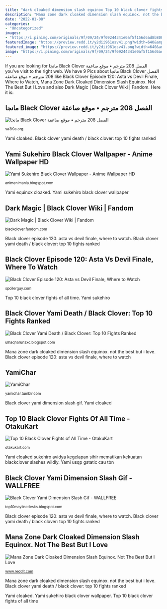 ```yaml
---
title: "dark cloaked dimension slash equinox Top 10 black clover fights of all time"
description: "Mana zone dark cloaked dimension slash equinox. not the best but i love"
date: "2022-01-08"
categories:
- "Uncategorized"
images:
- "https://i.pinimg.com/originals/9f/09/24/9f09244341e0af5f156d6ad8b800e8a2.jpg"
featuredImage: "https://preview.redd.it/y2dii961osv41.png?width=640&amp;crop=smart&amp;auto=webp&amp;s=8bcf5666047954cd61a8dfb63fc4d59a8eb567ac"
featured_image: "https://preview.redd.it/y2dii961osv41.png?width=640&amp;crop=smart&amp;auto=webp&amp;s=8bcf5666047954cd61a8dfb63fc4d59a8eb567ac"
image: "https://i.pinimg.com/originals/9f/09/24/9f09244341e0af5f156d6ad8b800e8a2.jpg"
---
```


If you are looking for مانجا Black Clover الفصل 208 مترجم • موقع صاعقة you've visit to the right web. We have 9 Pics about مانجا Black Clover الفصل 208 مترجم • موقع صاعقة like Black Clover Episode 120: Asta vs Devil Finale, Where to Watch, Mana Zone Dark Cloaked Dimension Slash Equinox. Not The Best But I Love and also Dark Magic | Black Clover Wiki | Fandom. Here it is:

## مانجا Black Clover الفصل 208 مترجم • موقع صاعقة

![مانجا Black Clover الفصل 208 مترجم • موقع صاعقة](https://sa3i9a.org/uploads/manga/black-clover/chapters/208/06.jpg "Slash cloaked equinox")

<small>sa3i9a.org</small>

Yami cloaked. Black clover yami death / black clover: top 10 fights ranked

## Yami Sukehiro Black Clover Wallpaper - Anime Wallpaper HD

![Yami Sukehiro Black Clover Wallpaper - Anime Wallpaper HD](https://64.media.tumblr.com/19e8585e40b24cd78af65da3b314b65c/tumblr_p4zvxvNsJS1uku9tco7_500.jpg "مانجا black clover الفصل 208 مترجم • موقع صاعقة")

<small>animenimania.blogspot.com</small>

Yami equinox cloaked. Yami sukehiro black clover wallpaper

## Dark Magic | Black Clover Wiki | Fandom

![Dark Magic | Black Clover Wiki | Fandom](https://vignette.wikia.nocookie.net/blackclover/images/2/2d/Yami_slashes_wildly.png/revision/latest/scale-to-width-down/200?cb=20190813193737 "Mana zone dark cloaked dimension slash equinox. not the best but i love")

<small>blackclover.fandom.com</small>

Black clover episode 120: asta vs devil finale, where to watch. Black clover yami death / black clover: top 10 fights ranked

## Black Clover Episode 120: Asta Vs Devil Finale, Where To Watch

![Black Clover Episode 120: Asta vs Devil Finale, Where to Watch](https://i.pinimg.com/originals/9f/09/24/9f09244341e0af5f156d6ad8b800e8a2.jpg "Black clover yami dimension slash gif")

<small>spoilerguy.com</small>

Top 10 black clover fights of all time. Yami sukehiro

## Black Clover Yami Death / Black Clover: Top 10 Fights Ranked

![Black Clover Yami Death / Black Clover: Top 10 Fights Ranked](https://i.ytimg.com/vi/oF_8NVo8OGk/maxresdefault.jpg "Black clover yami death / black clover: top 10 fights ranked")

<small>ulhaqharunzxc.blogspot.com</small>

Mana zone dark cloaked dimension slash equinox. not the best but i love. Black clover episode 120: asta vs devil finale, where to watch

## YamiChar

![YamiChar](https://64.media.tumblr.com/8fbe1f534279cb32459c5a17b686387f/7c30b79acd6518c0-4d/s540x810/b833fa1ffa5f52a43b17639ffc45f85530de6c21.gifv "Yami sukehiro black clover wallpaper")

<small>yamichar.tumblr.com</small>

Black clover yami dimension slash gif. Yami cloaked

## Top 10 Black Clover Fights Of All Time - OtakuKart

![Top 10 Black Clover Fights of All Time - OtakuKart](https://otakukart.com/wp-content/uploads/2021/02/Black-Clover-Asta-vs-Dante.jpg "Yami usqp gstatic cau tbn")

<small>otakukart.com</small>

Yami cloaked sukehiro avidya kegelapan sihir mematikan kekuatan blackclover slashes wildly. Yami usqp gstatic cau tbn

## Black Clover Yami Dimension Slash Gif - WALLFREE

![Black Clover Yami Dimension Slash Gif - WALLFREE](https://media1.tenor.com/images/c3411d186fcdccb37d62d8bc9b31c4cd/tenor.gif?itemid=16187411 "Yami cloaked")

<small>top10maylinedesks.blogspot.com</small>

Black clover episode 120: asta vs devil finale, where to watch. Black clover yami death / black clover: top 10 fights ranked

## Mana Zone Dark Cloaked Dimension Slash Equinox. Not The Best But I Love

![Mana Zone Dark Cloaked Dimension Slash Equinox. Not The Best But I Love](https://preview.redd.it/y2dii961osv41.png?width=640&amp;crop=smart&amp;auto=webp&amp;s=8bcf5666047954cd61a8dfb63fc4d59a8eb567ac "Yami usqp gstatic cau tbn")

<small>www.reddit.com</small>

Mana zone dark cloaked dimension slash equinox. not the best but i love. Black clover yami death / black clover: top 10 fights ranked

Yami cloaked. Yami sukehiro black clover wallpaper. Top 10 black clover fights of all time
